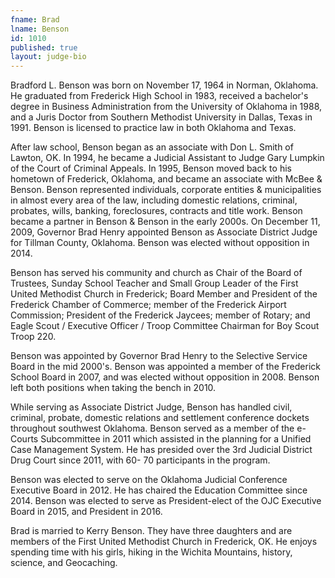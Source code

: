 ```yaml
---
fname: Brad
lname: Benson
id: 1010
published: true
layout: judge-bio
---
```

<p>Bradford L. Benson was born on November 17, 1964 in Norman, Oklahoma. He graduated from
Frederick High School in 1983, received a bachelor's degree in Business Administration from the
University of Oklahoma in 1988, and a Juris Doctor from Southern Methodist University in Dallas,
Texas in 1991. Benson is licensed to practice law in both Oklahoma and Texas.</p>
<p>After law school, Benson began as an associate with Don L. Smith of Lawton, OK. In 1994, he
became a Judicial Assistant to Judge Gary Lumpkin of the Court of Criminal Appeals. In 1995,
Benson moved back to his hometown of Frederick, Oklahoma, and became an associate with
McBee &amp; Benson. Benson represented individuals, corporate entities &amp; municipalities in almost
every area of the law, including domestic relations, criminal, probates, wills, banking, foreclosures,
contracts and title work. Benson became a partner in Benson &amp; Benson in the early 2000s. On
December 11, 2009, Governor Brad Henry appointed Benson as Associate District Judge for
Tillman County, Oklahoma. Benson was elected without opposition in 2014.</p>
<p>Benson has served his community and church as Chair of the Board of Trustees, Sunday School
Teacher and Small Group Leader of the First United Methodist Church in Frederick; Board
Member and President of the Frederick Chamber of Commerce; member of the Frederick Airport
Commission; President of the Frederick Jaycees; member of Rotary; and Eagle Scout / Executive
Officer / Troop Committee Chairman for Boy Scout Troop 220.</p>
<p>Benson was appointed by Governor Brad Henry to the Selective Service Board in the mid 2000's.
Benson was appointed a member of the Frederick School Board in 2007, and was elected without
opposition in 2008. Benson left both positions when taking the bench in 2010.</p>
<p>While serving as Associate District Judge, Benson has handled civil, criminal, probate, domestic
relations and settlement conference dockets throughout southwest Oklahoma. Benson served as a
member of the e-Courts Subcommittee in 2011 which assisted in the planning for a Unified Case
Management System. He has presided over the 3rd Judicial District Drug Court since 2011, with 60-
70 participants in the program.</p>
<p>Benson was elected to serve on the Oklahoma Judicial Conference Executive Board in 2012. He
has chaired the Education Committee since 2014. Benson was elected to serve as President-elect of
the OJC Executive Board in 2015, and President in 2016.</p>
<p>Brad is married to Kerry Benson. They have three daughters and are members of the First United
Methodist Church in Frederick, OK. He enjoys spending time with his girls, hiking in the Wichita
Mountains, history, science, and Geocaching.</p>
